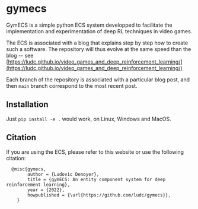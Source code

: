 # gymecs

GymECS is a simple python ECS system developped to facilitate the implementation and experimentation of deep RL techniques in video games. 

The ECS is associated with a blog that explains step by step how to create such a software. The repository will thus evolve at the same speed than the blog -- see [https://ludc.github.io/video_games_and_deep_reinforcement_learning/](https://ludc.github.io/video_games_and_deep_reinforcement_learning/)

Each branch of the repository is associated with a particular blog post, and then `main` branch correspond to the most recent post.

## Installation

Just `pip install -e .` would work, on Linux, Windows and MacOS.

## Citation

If you are using the ECS, please refer to this website or use the following citation:

```
  @misc{gymecs,
        author = {Ludovic Denoyer},
        title = {gymECS: An entity component system for deep reinforcement learning},
        year = {2022},
        howpublished = {\url{https://github.com/ludc/gymecs}},
    }

```

